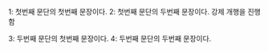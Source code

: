 1: 첫번째 문단의 첫번째 문장이다.
2: 첫번째 문단의 두번째 문장이다.
강제 개행을 진행함  

3: 두번째 문단의 첫번째 문장이다.
4: 두번째 문단의 두번째 문장이다.  


